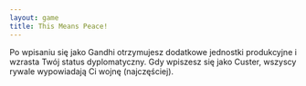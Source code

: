 ```yaml
---
layout: game
title: This Means Peace!
---
```


Po wpisaniu się jako Gandhi otrzymujesz dodatkowe jednostki 
produkcyjne
i wzrasta Twój status dyplomatyczny. Gdy wpiszesz się jako Custer, 
wszyscy rywale wypowiadają Ci wojnę (najczęściej).
